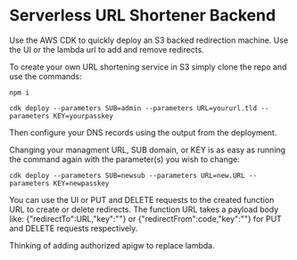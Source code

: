 # Serverless URL Shortener Backend

Use the AWS CDK to quickly deploy an S3 backed redirection machine. Use the UI or the lambda url to add and remove redirects.

To create your own URL shortening service in S3 simply clone the repo and use the commands:

`npm i`

`cdk deploy --parameters SUB=admin --parameters URL=yoururl.tld --parameters KEY=yourpasskey`

Then configure your DNS records using the output from the deployment.

Changing your managment URL, SUB domain, or KEY is as easy as running the command again with the parameter(s) you wish to change:

`cdk deploy --parameters SUB=newsub --parameters URL=new.URL --parameters KEY=newpasskey`

You can use the UI or PUT and DELETE requests to the created function URL to create or delete redirects. The function URL takes a payload body like: {"redirectTo":URL,"key":""} or {"redirectFrom":code,"key":""} for PUT and DELETE requests respectively.

Thinking of adding authorized apigw to replace lambda.

